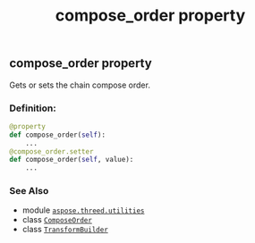﻿---
title: compose_order property
second_title: Aspose.3D for Python via .NET API References
description: 
type: docs
weight: 150
url: /aspose.threed.utilities/transformbuilder/compose_order/
is_root: false
---

## compose_order property


Gets or sets the chain compose order.
### Definition:
```python
@property
def compose_order(self):
    ...
@compose_order.setter
def compose_order(self, value):
    ...
```

### See Also
* module [`aspose.threed.utilities`](../../)
* class [`ComposeOrder`](/3d/python-net/aspose.threed.utilities/composeorder)
* class [`TransformBuilder`](/3d/python-net/aspose.threed.utilities/transformbuilder)
